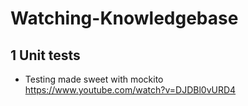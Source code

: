 # Watching-Knowledgebase

## 1 Unit tests </br>

- Testing made sweet with mockito </br>
https://www.youtube.com/watch?v=DJDBl0vURD4 </br>
